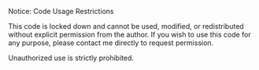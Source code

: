 Notice: Code Usage Restrictions

This code is locked down and cannot be used, modified, or redistributed without explicit permission from the author. If you wish to use this code for any purpose, please contact me directly to request permission.

Unauthorized use is strictly prohibited.
